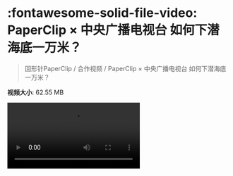 # :fontawesome-solid-file-video: PaperClip × 中央广播电视台 如何下潜海底一万米？

> 回形针PaperClip / 合作视频 / PaperClip × 中央广播电视台 如何下潜海底一万米？

**视频大小**: 62.55 MB

<div class="video"><video src="https://file.hsyhx.top/archive/回形针PaperClip/合作视频/PaperClip × 中央广播电视台 如何下潜海底一万米？.mp4" controls preload>🤔 您的浏览器不支持 video 标签</video></div>